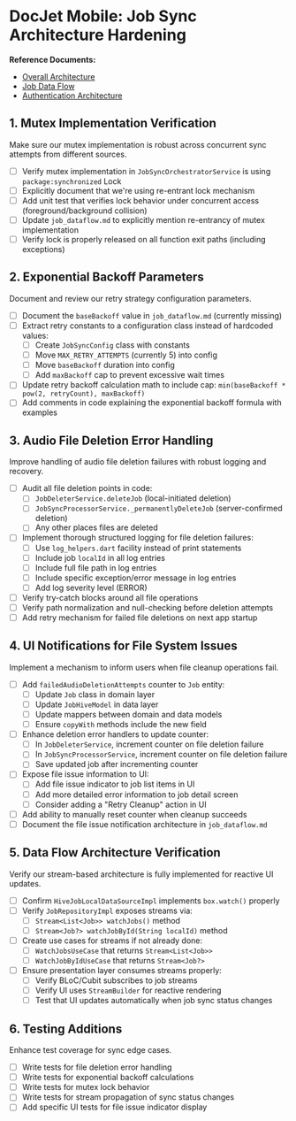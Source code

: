 # DocJet Mobile: Job Sync Architecture Hardening

**Reference Documents:**
- [Overall Architecture](docs/current/architecture.md)
- [Job Data Flow](docs/current/job_dataflow.md)
- [Authentication Architecture](docs/current/auth_architecture.md)

## 1. Mutex Implementation Verification
Make sure our mutex implementation is robust across concurrent sync attempts from different sources.

- [ ] Verify mutex implementation in `JobSyncOrchestratorService` is using `package:synchronized` Lock
- [ ] Explicitly document that we're using re-entrant lock mechanism
- [ ] Add unit test that verifies lock behavior under concurrent access (foreground/background collision)
- [ ] Update `job_dataflow.md` to explicitly mention re-entrancy of mutex implementation
- [ ] Verify lock is properly released on all function exit paths (including exceptions)

## 2. Exponential Backoff Parameters
Document and review our retry strategy configuration parameters.

- [ ] Document the `baseBackoff` value in `job_dataflow.md` (currently missing)
- [ ] Extract retry constants to a configuration class instead of hardcoded values:
  - [ ] Create `JobSyncConfig` class with constants
  - [ ] Move `MAX_RETRY_ATTEMPTS` (currently 5) into config
  - [ ] Move `baseBackoff` duration into config
  - [ ] Add `maxBackoff` cap to prevent excessive wait times
- [ ] Update retry backoff calculation math to include cap: `min(baseBackoff * pow(2, retryCount), maxBackoff)`
- [ ] Add comments in code explaining the exponential backoff formula with examples

## 3. Audio File Deletion Error Handling
Improve handling of audio file deletion failures with robust logging and recovery.

- [ ] Audit all file deletion points in code:
  - [ ] `JobDeleterService.deleteJob` (local-initiated deletion)
  - [ ] `JobSyncProcessorService._permanentlyDeleteJob` (server-confirmed deletion)
  - [ ] Any other places files are deleted
- [ ] Implement thorough structured logging for file deletion failures:
  - [ ] Use `log_helpers.dart` facility instead of print statements
  - [ ] Include job `localId` in all log entries
  - [ ] Include full file path in log entries
  - [ ] Include specific exception/error message in log entries
  - [ ] Add log severity level (ERROR)
- [ ] Verify try-catch blocks around all file operations
- [ ] Verify path normalization and null-checking before deletion attempts
- [ ] Add retry mechanism for failed file deletions on next app startup

## 4. UI Notifications for File System Issues
Implement a mechanism to inform users when file cleanup operations fail.

- [ ] Add `failedAudioDeletionAttempts` counter to `Job` entity:
  - [ ] Update `Job` class in domain layer
  - [ ] Update `JobHiveModel` in data layer
  - [ ] Update mappers between domain and data models
  - [ ] Ensure `copyWith` methods include the new field
- [ ] Enhance deletion error handlers to update counter:
  - [ ] In `JobDeleterService`, increment counter on file deletion failure
  - [ ] In `JobSyncProcessorService`, increment counter on file deletion failure
  - [ ] Save updated job after incrementing counter
- [ ] Expose file issue information to UI:
  - [ ] Add file issue indicator to job list items in UI
  - [ ] Add more detailed error information to job detail screen
  - [ ] Consider adding a "Retry Cleanup" action in UI
- [ ] Add ability to manually reset counter when cleanup succeeds
- [ ] Document the file issue notification architecture in `job_dataflow.md`

## 5. Data Flow Architecture Verification
Verify our stream-based architecture is fully implemented for reactive UI updates.

- [ ] Confirm `HiveJobLocalDataSourceImpl` implements `box.watch()` properly
- [ ] Verify `JobRepositoryImpl` exposes streams via:
  - [ ] `Stream<List<Job>> watchJobs()` method
  - [ ] `Stream<Job?> watchJobById(String localId)` method
- [ ] Create use cases for streams if not already done:
  - [ ] `WatchJobsUseCase` that returns `Stream<List<Job>>`
  - [ ] `WatchJobByIdUseCase` that returns `Stream<Job?>`
- [ ] Ensure presentation layer consumes streams properly:
  - [ ] Verify BLoC/Cubit subscribes to job streams
  - [ ] Verify UI uses `StreamBuilder` for reactive rendering
  - [ ] Test that UI updates automatically when job sync status changes

## 6. Testing Additions
Enhance test coverage for sync edge cases.

- [ ] Write tests for file deletion error handling
- [ ] Write tests for exponential backoff calculations
- [ ] Write tests for mutex lock behavior
- [ ] Write tests for stream propagation of sync status changes
- [ ] Add specific UI tests for file issue indicator display 